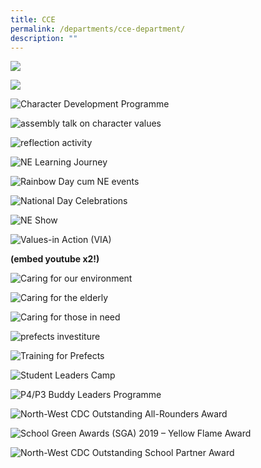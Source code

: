 ```yaml
---
title: CCE
permalink: /departments/cce-department/
description: ""
---
```

![](/images/pupil_welfare_vision.jpg)

![](/images/pupil_welfare_highlights.jpg)

![Character Development Programme](/images/CDP1.jpg)

![assembly talk on character values](/images/assembly%20talk%20on%20character%20values.png)

![reflection activity](/images/reflection%20activity.png)

![NE Learning Journey](/images/NE1.jpg)

![Rainbow Day cum NE events](/images/NE2.jpg)

![National Day Celebrations](/images/national%20day%20celebrations.png)

![NE Show](/images/NE%20show.png)

![Values-in Action (VIA)](/images/VIA.png)

**(embed youtube x2!)**

![Caring for our environment](/images/caring%20for%20our%20environment.png)

![Caring for the elderly](/images/caring%20for%20the%20elderly.png)

![Caring for those in need](/images/caring%20for%20those%20in%20need.png)

![prefects investiture](/images/prefects%20investiture.png)

![Training for Prefects](/images/training%20for%20prefects.png)

![Student Leaders Camp](/images/Student%20Leaders%20Camp.jpg)

![P4/P3 Buddy Leaders Programme](/images/P4%20P3%20buddy%20leaders%20programme.png)

![North-West CDC Outstanding All-Rounders Award](/images/north%20west%20CDC%20outstanding%20all%20rounders%20awards.png)

![School Green Awards (SGA) 2019 – Yellow Flame Award](/images/School-Green-Awards-SGA-2019-Yellow-Flame-Award-225x300.jpg)

![North-West CDC Outstanding School Partner Award](/images/North-West%20CDC%20Outstanding%20School%20Partner%20Award.jpg)

